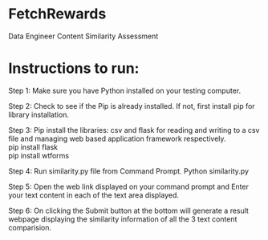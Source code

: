 # FetchRewards
Data Engineer Content Similarity Assessment

# Instructions to run:
Step 1: Make sure you have Python installed on your testing computer.

Step 2: Check to see if the Pip is already installed. If not, first install pip for library installation.

Step 3: Pip install the libraries: csv and flask for reading and writing to a csv file and managing web based application framework respectively.</br>
pip install flask </br>
pip install wtforms </br>

Step 4: Run similarity.py file from Command Prompt.
Python similarity.py </br>

Step 5: Open the web link displayed on your command prompt and Enter your text content in each of the text area displayed.

Step 6: On clicking the Submit button at the bottom will generate a result webpage displaying the similarity information of all the 3 text content comparision. 


